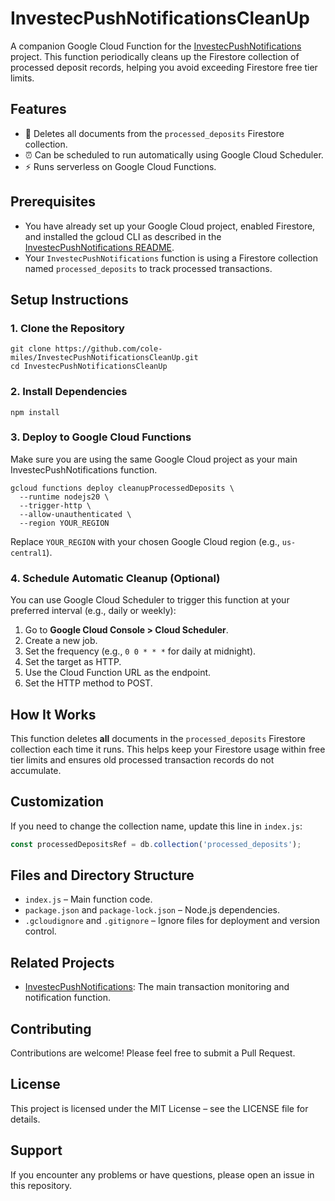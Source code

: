 # InvestecPushNotificationsCleanUp

A companion Google Cloud Function for the [InvestecPushNotifications](https://github.com/cole-miles/InvestecPushNotifications) project. This function periodically cleans up the Firestore collection of processed deposit records, helping you avoid exceeding Firestore free tier limits.

## Features

- 🧹 Deletes all documents from the `processed_deposits` Firestore collection.
- ⏰ Can be scheduled to run automatically using Google Cloud Scheduler.
- ⚡ Runs serverless on Google Cloud Functions.

## Prerequisites

- You have already set up your Google Cloud project, enabled Firestore, and installed the gcloud CLI as described in the [InvestecPushNotifications README](https://github.com/cole-miles/InvestecPushNotifications/blob/main/README.md).
- Your `InvestecPushNotifications` function is using a Firestore collection named `processed_deposits` to track processed transactions.

## Setup Instructions

### 1. Clone the Repository

```shell
git clone https://github.com/cole-miles/InvestecPushNotificationsCleanUp.git
cd InvestecPushNotificationsCleanUp
```

### 2. Install Dependencies

```shell
npm install
```

### 3. Deploy to Google Cloud Functions

Make sure you are using the same Google Cloud project as your main InvestecPushNotifications function.

```shell
gcloud functions deploy cleanupProcessedDeposits \
  --runtime nodejs20 \
  --trigger-http \
  --allow-unauthenticated \
  --region YOUR_REGION
```

Replace `YOUR_REGION` with your chosen Google Cloud region (e.g., `us-central1`).

### 4. Schedule Automatic Cleanup (Optional)

You can use Google Cloud Scheduler to trigger this function at your preferred interval (e.g., daily or weekly):

1. Go to **Google Cloud Console > Cloud Scheduler**.
2. Create a new job.
3. Set the frequency (e.g., `0 0 * * *` for daily at midnight).
4. Set the target as HTTP.
5. Use the Cloud Function URL as the endpoint.
6. Set the HTTP method to POST.

## How It Works

This function deletes **all** documents in the `processed_deposits` Firestore collection each time it runs. This helps keep your Firestore usage within free tier limits and ensures old processed transaction records do not accumulate.

## Customization

If you need to change the collection name, update this line in `index.js`:

```javascript
const processedDepositsRef = db.collection('processed_deposits');
```

## Files and Directory Structure

- `index.js` – Main function code.
- `package.json` and `package-lock.json` – Node.js dependencies.
- `.gcloudignore` and `.gitignore` – Ignore files for deployment and version control.

## Related Projects

- [InvestecPushNotifications](https://github.com/cole-miles/InvestecPushNotifications): The main transaction monitoring and notification function.

## Contributing

Contributions are welcome! Please feel free to submit a Pull Request.

## License

This project is licensed under the MIT License – see the LICENSE file for details.

## Support

If you encounter any problems or have questions, please open an issue in this repository.
